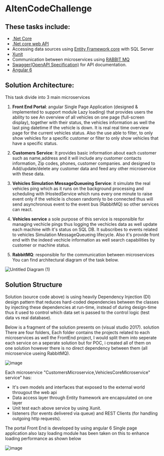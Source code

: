 # AltenCodeChallenge

## These tasks include:
- [.Net Core](https://docs.microsoft.com/en-us/dotnet/core/) 
- [.Net core web API](https://docs.microsoft.com/en-us/aspnet/core/web-api/?view=aspnetcore-2.2)
- Accessing data sources using [Entity Framework core](https://docs.microsoft.com/en-us/ef/core/get-started/netcore/) with SQL Server
- [Xunit](https://xunit.net/)
- Communication between microservices using [RABBIT MQ](https://www.rabbitmq.com/)
- [Swagger(OpenAPI Specification)](https://docs.microsoft.com/en-us/aspnet/core/tutorials/web-api-help-pages-using-swagger?view=aspnetcore-2.2) for API documentation.
- [Angular 6](https://angular.io/)

## Solution Architecture:
This task divide into 3 main microservices
1. **Front End Portal**: angular Single Page Application (designed & implemented to support module Lazy loading) that provides users the ability to see An overview of all vehicles on one page (full-screen display), together with their status, the vehicles information as well the last ping datetime if the vehicle is down. It is real real time overview page for the current vehicles status. Also the use able to filter, to only show vehicles for a specific customer or filter to only show vehicles that have a specific status.

2. **Customers Service**: It provides basic information about each customer such as name,address and it will include any customer contacts information, Zip codes, phones, customer companies. and designed to Add/update/delete any customer data and feed any other microservice with these data.   

3. **Vehicles Simulation MessageQueueing Service**: it simulate the real vehicles ping which as it runs on the background processing and scheduling with IHostedService which runs every one minute to raise event only if the vehicle is chosen randomly to be connected thus will send asynchronous event to the event bus (RabbitMQ) so other services can react.   

4. **Vehicles service** a sole purpose of this service is responsible for managing vechicle pings thus logging the vechicles data as well update each machine with it's status on SQL DB. It subscribes to events related to vehicles Simulation MessageQueueing lifecycle.
Also it's provide front end with the indeed vechicle information as well search capabilities by customer or machine status.

5. **RabbitMQ**: responsible for the communication between microservices
You can find architectural diagram of the task below.

![Untitled Diagram (1)](https://user-images.githubusercontent.com/30432856/57252593-c9625180-704c-11e9-8ae0-c1ac3cc7a605.png)

## Solution Structure
Solution (source code above) is using heavily Dependency Injection (DI) design pattern that reduces hard-coded dependencies between the classes by injecting these dependencies at run-time, instead of during design-time thus it used to control which data set is passed to the control logic (test data vs real database).

Below is a fragment of the solution presents on (visual studio 2017). solution  There are four folders, Each folder contains the projects related to each microservices as well the FrontEnd project, I would split them into seperate each service on a seperate solution but for POC, i created all of them on one solution however there is no direct dependency between them (all microservice useing RabbitMQ).  


![image](https://user-images.githubusercontent.com/30432856/57258133-c753bf00-705b-11e9-8808-2161c40cdde3.png)



Each microservice "CustomersMicroservice,VehiclesCoreMicroservice" service" has:  
- It's own models and interfaces that exposed to the external world througout the web api
- Data access layer through Entity framework are encapsulated on one layer
- Unit test each above service by using Xunit.
- listeners (for events delivered via queue) and REST Clients (for handling outgoing http requests).

The portal Front End is developed by using angular 6 Single page application also lazy loading module has been taken on this to enhance loading performance as shown below 

![image](https://user-images.githubusercontent.com/30432856/57258961-41854300-705e-11e9-9fd7-146862d5af7e.png)



